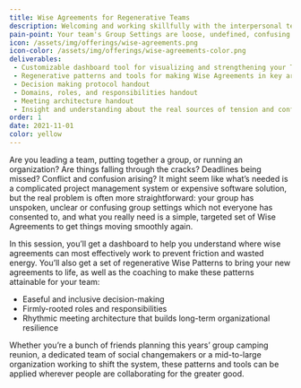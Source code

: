 ```yaml
---
title: Wise Agreements for Regenerative Teams
description: Welcoming and working skillfully with the interpersonal tensions and knots that create the kindling for full-blown conflicts.
pain-point: Your team's Group Settings are loose, undefined, confusing
icon: /assets/img/offerings/wise-agreements.png
icon-color: /assets/img/offerings/wise-agreements-color.png
deliverables:
 - Customizable dashboard tool for visualizing and strengthening your Team’s Group Settings
 - Regenerative patterns and tools for making Wise Agreements in key areas
 - Decision making protocol handout
 - Domains, roles, and responsibilities handout
 - Meeting architecture handout
 - Insight and understanding about the real sources of tension and conflict in teams 
order: 1
date: 2021-11-01
color: yellow
---
```


Are you leading a team, putting together a group, or running an organization? Are things falling through the cracks? Deadlines being missed? Conflict and confusion arising? It might seem like what’s needed is a complicated project management system or expensive software solution, but the real problem is often more straightforward: your group has unspoken, unclear or confusing group settings which not everyone has consented to, and what you really need is a simple, targeted set of Wise Agreements to get things moving smoothly again.

In this session, you’ll get a dashboard to help you understand where wise agreements can most effectively work to prevent friction and wasted energy. You’ll also get a set of regenerative Wise Patterns to bring your new agreements to life, as well as the coaching to make these patterns attainable for your team:

- Easeful and inclusive decision-making
- Firmly-rooted roles and responsibilities
- Rhythmic meeting architecture that builds long-term organizational resilience

Whether you’re a bunch of friends planning this years’ group camping reunion, a dedicated team of social changemakers or a mid-to-large organization working to shift the system, these patterns and tools can be applied wherever people are collaborating for the greater good.
